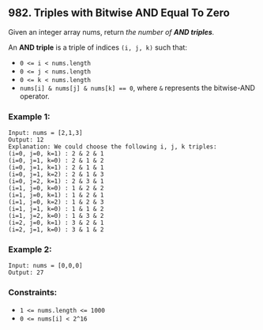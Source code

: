 ## 982. Triples with Bitwise AND Equal To Zero

Given an integer array nums, return *the number of **AND triples**.*

An **AND triple** is a triple of indices ```(i, j, k)``` such that:

* ```0 <= i < nums.length```
* ```0 <= j < nums.length```
* ```0 <= k < nums.length```
* ```nums[i] & nums[j] & nums[k] == 0```, where ```&``` represents the bitwise-AND operator.


### Example 1:
```
Input: nums = [2,1,3]
Output: 12
Explanation: We could choose the following i, j, k triples:
(i=0, j=0, k=1) : 2 & 2 & 1
(i=0, j=1, k=0) : 2 & 1 & 2
(i=0, j=1, k=1) : 2 & 1 & 1
(i=0, j=1, k=2) : 2 & 1 & 3
(i=0, j=2, k=1) : 2 & 3 & 1
(i=1, j=0, k=0) : 1 & 2 & 2
(i=1, j=0, k=1) : 1 & 2 & 1
(i=1, j=0, k=2) : 1 & 2 & 3
(i=1, j=1, k=0) : 1 & 1 & 2
(i=1, j=2, k=0) : 1 & 3 & 2
(i=2, j=0, k=1) : 3 & 2 & 1
(i=2, j=1, k=0) : 3 & 1 & 2
```

### Example 2:
```
Input: nums = [0,0,0]
Output: 27
```

### Constraints:

* ```1 <= nums.length <= 1000```
* ```0 <= nums[i] < 2^16```